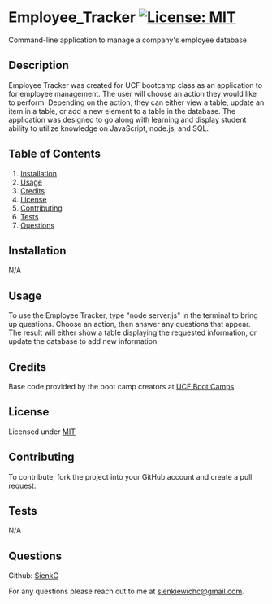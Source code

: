 # Employee_Tracker  [![License: MIT](https://img.shields.io/badge/License-MIT-blue.svg)](https://opensource.org/license/mit/)
Command-line application to manage a company's employee database


  ## Description

  Employee Tracker was created for UCF bootcamp class as an application to for employee management. The user will choose an action they would like to perform. Depending on the action, they can either view a table, update an item in a table, or add a new element to a table in the database. The application was designed to go along with learning and display student ability to utilize knowledge on JavaScript, node.js, and SQL.


  ## Table of Contents

  1. [Installation](#installation)
  2. [Usage](#usage)
  3. [Credits](#credits)
  4. [License](#license)
  5. [Contributing](#contributing)
  6. [Tests](#tests)
  7. [Questions](#questions)


  ## Installation <a id="installation"></a>

  N/A


  ## Usage <a id="usage"></a>

  To use the Employee Tracker, type "node server.js" in the terminal to bring up questions. Choose an action, then answer any questions that appear. The result will either show a table displaying the requested information, or update the database to add new information.

  


  ## Credits <a id="credits"></a>

  Base code provided by the boot camp creators at [UCF Boot Camps](https://bootcamp.ce.ucf.edu/).


  ## License <a id="license"></a>

  Licensed under [MIT](LICENSE)


  ## Contributing <a id="contributing"></a>

  To contribute, fork the project into your GitHub account and create a pull request.


  ## Tests <a id="tests"></a>

  N/A


  ## Questions <a id="questions"></a>

  Github: [SienkC](https://github.com/SienkC)
  
  For any questions please reach out to me at sienkiewichc@gmail.com.
